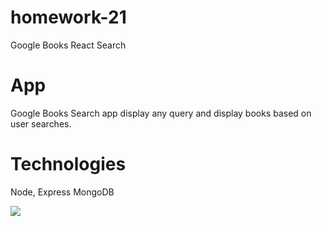 # homework-21
Google Books React Search
# App
Google Books Search app display any query and display books based on user searches.

# Technologies
Node,
Express
MongoDB

<img src="public/img/book.png">

